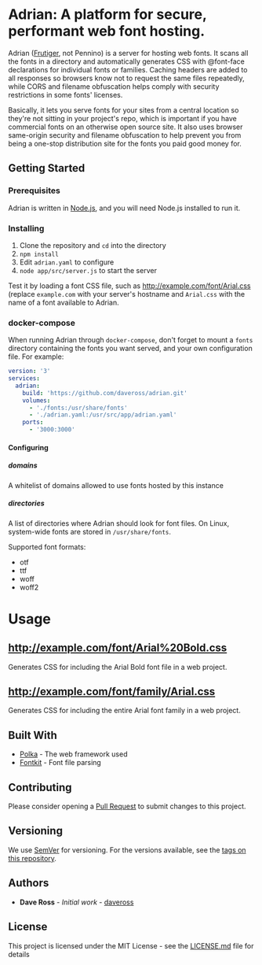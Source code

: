 # Adrian: A platform for secure, performant web font hosting.

Adrian ([Frutiger](https://en.wikipedia.org/wiki/Adrian_Frutiger), not Pennino) is a server for hosting web fonts. It scans all the fonts in a directory and automatically generates CSS with @font-face declarations for individual fonts or families. Caching headers are added to all responses so browsers know not to request the same files repeatedly, while CORS and filename obfuscation helps comply with security restrictions in some fonts' licenses.

Basically, it lets you serve fonts for your sites from a central location so they're not sitting in your project's repo, which is important if you have commercial fonts on an otherwise open source site. It also uses browser same-origin security and filename obfuscation to help prevent you from being a one-stop distribution site for the fonts you paid good money for.

## Getting Started

### Prerequisites

Adrian is written in [Node.js](https://nodejs.org/en/), and you will need Node.js installed to run it.

### Installing

1. Clone the repository and `cd` into the directory
1. `npm install`
1. Edit `adrian.yaml` to configure
1. `node app/src/server.js` to start the server

Test it by loading a font CSS file, such as http://example.com/font/Arial.css (replace `example.com` with your server's hostname and `Arial.css` with the name of a font available to Adrian.

### docker-compose
When running Adrian through `docker-compose`, don't forget to mount a `fonts` directory containing the fonts you want served, and your own configuration file. For example:

```yaml
version: '3'
services:
  adrian:
    build: 'https://github.com/daveross/adrian.git'
    volumes:
      - './fonts:/usr/share/fonts'
      - './adrian.yaml:/usr/src/app/adrian.yaml'
    ports:
      - '3000:3000'
```

#### Configuring
##### domains
A whitelist of domains allowed to use fonts hosted by this instance

##### directories
A list of directories where Adrian should look for font files. On Linux, system-wide fonts are stored in `/usr/share/fonts`.

Supported font formats:
* otf
* ttf
* woff
* woff2

# Usage

## http://example.com/font/Arial%20Bold.css
Generates CSS for including the Arial Bold font file in a web project.

## http://example.com/font/family/Arial.css
Generates CSS for including the entire Arial font family in a web project.

## Built With

* [Polka](https://github.com/lukeed/polka) - The web framework used
* [Fontkit](https://github.com/devongovett/fontkit) - Font file parsing

## Contributing

Please consider opening a [Pull Request](https://github.com/daveross/adrian/pulls) to submit changes to this project.

## Versioning

We use [SemVer](http://semver.org/) for versioning. For the versions available, see the [tags on this repository](https://github.com/daveross/adrian/tags). 

## Authors

* **Dave Ross** - *Initial work* - [daveross](https://github.com/daveross)

## License

This project is licensed under the MIT License - see the [LICENSE.md](LICENSE.md) file for details
